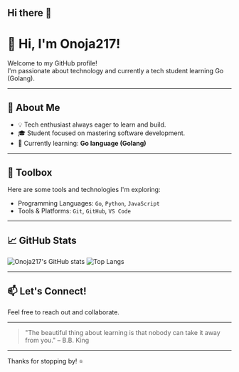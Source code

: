 ## Hi there 👋
# 👋 Hi, I'm Onoja217!

Welcome to my GitHub profile!  
I'm passionate about technology and currently a tech student learning Go (Golang).

---

## 🚀 About Me

- 💡 Tech enthusiast always eager to learn and build.
- 🎓 Student focused on mastering software development.
- 🌱 Currently learning: **Go language (Golang)**

---

## 🧰 Toolbox

Here are some tools and technologies I'm exploring:

- Programming Languages: `Go`, `Python`, `JavaScript`
- Tools & Platforms: `Git`, `GitHub`, `VS Code`

---

## 📈 GitHub Stats

![Onoja217's GitHub stats](https://github-readme-stats.vercel.app/api?username=Onoja217&show_icons=true&theme=radical)
![Top Langs](https://github-readme-stats.vercel.app/api/top-langs/?username=Onoja217&layout=compact&theme=radical)

---

## 📫 Let's Connect!

Feel free to reach out and collaborate.  
<!-- Add your social links below if you like -->
<!-- - [LinkedIn](#) -->
<!-- - [Twitter](#) -->

---

> "The beautiful thing about learning is that nobody can take it away from you." – B.B. King

---

Thanks for stopping by! ⭐️
<!--
**Onoja217/Onoja217** is a ✨ _special_ ✨ repository because its `README.md` (this file) appears on your GitHub profile.

Here are some ideas to get you started:

- 🔭 I’m currently working on ...
- 🌱 I’m currently learning ...
- 👯 I’m looking to collaborate on ...
- 🤔 I’m looking for help with ...
- 💬 Ask me about ...
- 📫 How to reach me: ...
- 😄 Pronouns: ...
- ⚡ Fun fact: ...
-->

